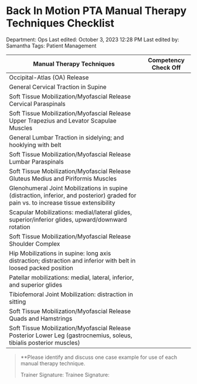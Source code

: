 # Back In Motion PTA Manual Therapy Techniques Checklist

Department: Ops
Last edited: October 3, 2023 12:28 PM
Last edited by: Samantha
Tags: Patient Management

| Manual Therapy Techniques | Competency Check Off |
| --- | --- |
| Occipital-Atlas (OA) Release |  |
| General Cervical Traction in Supine |  |
| Soft Tissue Mobilization/Myofascial Release Cervical Paraspinals |  |
| Soft Tissue Mobilization/Myofascial Release Upper Trapezius and Levator Scapulae Muscles |  |
| General Lumbar Traction in sidelying; and hooklying with belt |  |
| Soft Tissue Mobilization/Myofascial Release Lumbar Paraspinals |  |
| Soft Tissue Mobilization/Myofascial Release Gluteus Medius and Piriformis Muscles |  |
| Glenohumeral Joint Mobilizations in supine (distraction, inferior, and posterior) graded for pain vs. to increase tissue extensibility |  |
| Scapular Mobilizations: medial/lateral glides, superior/inferior glides, upward/downward rotation |  |
| Soft Tissue Mobilization/Myofascial Release Shoulder Complex |  |
| Hip Mobilizations in supine: long axis distraction; distraction and inferior with belt in loosed packed position |  |
| Patellar mobilizations: medial, lateral, inferior, and superior glides |  |
| Tibiofemoral Joint Mobilization: distraction in sitting |  |
| Soft Tissue Mobilization/Myofascial Release Quads and Hamstrings |  |
| Soft Tissue Mobilization/Myofascial Release Posterior Lower Leg (gastrocnemius, soleus, tibialis posterior muscles) |  |

> **Please identify and discuss one case example for use of each manual therapy technique.
> 
> 
> Trainer Signature:   Trainee Signature:
>
